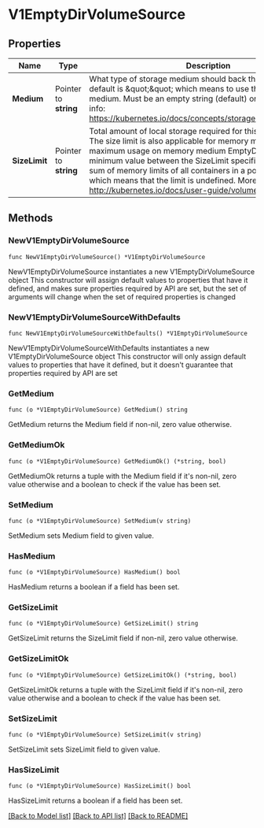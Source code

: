 # V1EmptyDirVolumeSource

## Properties

Name | Type | Description | Notes
------------ | ------------- | ------------- | -------------
**Medium** | Pointer to **string** | What type of storage medium should back this directory. The default is \&quot;\&quot; which means to use the node&#39;s default medium. Must be an empty string (default) or Memory. More info: https://kubernetes.io/docs/concepts/storage/volumes#emptydir | [optional] 
**SizeLimit** | Pointer to **string** | Total amount of local storage required for this EmptyDir volume. The size limit is also applicable for memory medium. The maximum usage on memory medium EmptyDir would be the minimum value between the SizeLimit specified here and the sum of memory limits of all containers in a pod. The default is nil which means that the limit is undefined. More info: http://kubernetes.io/docs/user-guide/volumes#emptydir | [optional] 

## Methods

### NewV1EmptyDirVolumeSource

`func NewV1EmptyDirVolumeSource() *V1EmptyDirVolumeSource`

NewV1EmptyDirVolumeSource instantiates a new V1EmptyDirVolumeSource object
This constructor will assign default values to properties that have it defined,
and makes sure properties required by API are set, but the set of arguments
will change when the set of required properties is changed

### NewV1EmptyDirVolumeSourceWithDefaults

`func NewV1EmptyDirVolumeSourceWithDefaults() *V1EmptyDirVolumeSource`

NewV1EmptyDirVolumeSourceWithDefaults instantiates a new V1EmptyDirVolumeSource object
This constructor will only assign default values to properties that have it defined,
but it doesn't guarantee that properties required by API are set

### GetMedium

`func (o *V1EmptyDirVolumeSource) GetMedium() string`

GetMedium returns the Medium field if non-nil, zero value otherwise.

### GetMediumOk

`func (o *V1EmptyDirVolumeSource) GetMediumOk() (*string, bool)`

GetMediumOk returns a tuple with the Medium field if it's non-nil, zero value otherwise
and a boolean to check if the value has been set.

### SetMedium

`func (o *V1EmptyDirVolumeSource) SetMedium(v string)`

SetMedium sets Medium field to given value.

### HasMedium

`func (o *V1EmptyDirVolumeSource) HasMedium() bool`

HasMedium returns a boolean if a field has been set.

### GetSizeLimit

`func (o *V1EmptyDirVolumeSource) GetSizeLimit() string`

GetSizeLimit returns the SizeLimit field if non-nil, zero value otherwise.

### GetSizeLimitOk

`func (o *V1EmptyDirVolumeSource) GetSizeLimitOk() (*string, bool)`

GetSizeLimitOk returns a tuple with the SizeLimit field if it's non-nil, zero value otherwise
and a boolean to check if the value has been set.

### SetSizeLimit

`func (o *V1EmptyDirVolumeSource) SetSizeLimit(v string)`

SetSizeLimit sets SizeLimit field to given value.

### HasSizeLimit

`func (o *V1EmptyDirVolumeSource) HasSizeLimit() bool`

HasSizeLimit returns a boolean if a field has been set.


[[Back to Model list]](../README.md#documentation-for-models) [[Back to API list]](../README.md#documentation-for-api-endpoints) [[Back to README]](../README.md)


